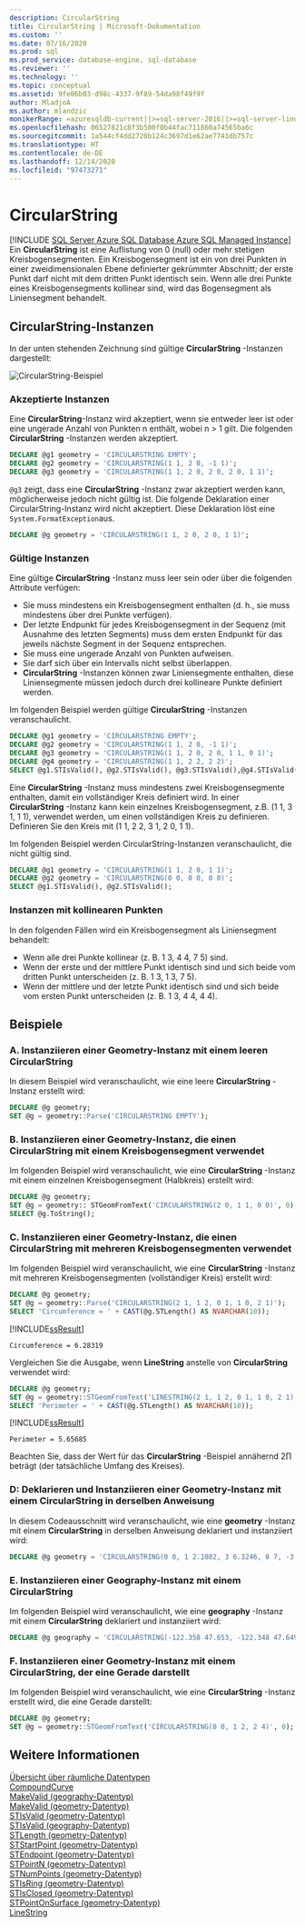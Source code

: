 ```yaml
---
description: CircularString
title: CircularString | Microsoft-Dokumentation
ms.custom: ''
ms.date: 07/16/2020
ms.prod: sql
ms.prod_service: database-engine, sql-database
ms.reviewer: ''
ms.technology: ''
ms.topic: conceptual
ms.assetid: 9fe06b03-d98c-4337-9f89-54da98f49f9f
author: MladjoA
ms.author: mlandzic
monikerRange: =azuresqldb-current||>=sql-server-2016||>=sql-server-linux-2017||=azuresqldb-mi-current
ms.openlocfilehash: 06527821c8f3b500f0b44fac711860a74565ba6c
ms.sourcegitcommit: 1a544cf4dd2720b124c3697d1e62ae7741db757c
ms.translationtype: HT
ms.contentlocale: de-DE
ms.lasthandoff: 12/14/2020
ms.locfileid: "97473271"
---
```

# <a name="circularstring"></a>CircularString
[!INCLUDE [SQL Server Azure SQL Database Azure SQL Managed Instance](../../includes/applies-to-version/sql-asdb-asdbmi.md)]
  Ein **CircularString** ist eine Auflistung von 0 (null) oder mehr stetigen Kreisbogensegmenten. Ein Kreisbogensegment ist ein von drei Punkten in einer zweidimensionalen Ebene definierter gekrümmter Abschnitt; der erste Punkt darf nicht mit dem dritten Punkt identisch sein. Wenn alle drei Punkte eines Kreisbogensegments kollinear sind, wird das Bogensegment als Liniensegment behandelt.  
  
## <a name="circularstring-instances"></a>CircularString-Instanzen  
 In der unten stehenden Zeichnung sind gültige **CircularString** -Instanzen dargestellt:  
  
 ![CircularString-Beispiel](../../relational-databases/spatial/media/5ff17e34-b578-4873-9d33-79500940d0bc.gif)
  
### <a name="accepted-instances"></a>Akzeptierte Instanzen  
 Eine **CircularString**-Instanz wird akzeptiert, wenn sie entweder leer ist oder eine ungerade Anzahl von Punkten n enthält, wobei n > 1 gilt. Die folgenden **CircularString** -Instanzen werden akzeptiert.  
  
```sql  
DECLARE @g1 geometry = 'CIRCULARSTRING EMPTY';  
DECLARE @g2 geometry = 'CIRCULARSTRING(1 1, 2 0, -1 1)';  
DECLARE @g3 geometry = 'CIRCULARSTRING(1 1, 2 0, 2 0, 2 0, 1 1)';  
```  
  
 `@g3` zeigt, dass eine **CircularString** -Instanz zwar akzeptiert werden kann, möglicherweise jedoch nicht gültig ist. Die folgende Deklaration einer CircularString-Instanz wird nicht akzeptiert. Diese Deklaration löst eine `System.FormatException`aus.  
  
```sql  
DECLARE @g geometry = 'CIRCULARSTRING(1 1, 2 0, 2 0, 1 1)';  
```  
  
### <a name="valid-instances"></a>Gültige Instanzen  
 Eine gültige **CircularString** -Instanz muss leer sein oder über die folgenden Attribute verfügen:  
  
-   Sie muss mindestens ein Kreisbogensegment enthalten (d. h., sie muss mindestens über drei Punkte verfügen).  
-   Der letzte Endpunkt für jedes Kreisbogensegment in der Sequenz (mit Ausnahme des letzten Segments) muss dem ersten Endpunkt für das jeweils nächste Segment in der Sequenz entsprechen.  
-   Sie muss eine ungerade Anzahl von Punkten aufweisen.  
-   Sie darf sich über ein Intervalls nicht selbst überlappen.  
-   **CircularString** -Instanzen können zwar Liniensegmente enthalten, diese Liniensegmente müssen jedoch durch drei kollineare Punkte definiert werden.  
  
Im folgenden Beispiel werden gültige **CircularString** -Instanzen veranschaulicht.  
  
```sql  
DECLARE @g1 geometry = 'CIRCULARSTRING EMPTY';  
DECLARE @g2 geometry = 'CIRCULARSTRING(1 1, 2 0, -1 1)';  
DECLARE @g3 geometry = 'CIRCULARSTRING(1 1, 2 0, 2 0, 1 1, 0 1)';  
DECLARE @g4 geometry = 'CIRCULARSTRING(1 1, 2 2, 2 2)';  
SELECT @g1.STIsValid(), @g2.STIsValid(), @g3.STIsValid(),@g4.STIsValid();  
```  
  
Eine **CircularString** -Instanz muss mindestens zwei Kreisbogensegmente enthalten, damit ein vollständiger Kreis definiert wird. In einer **CircularString** -Instanz kann kein einzelnes Kreisbogensegment, z.B. (1 1, 3 1, 1 1), verwendet werden, um einen vollständigen Kreis zu definieren. Definieren Sie den Kreis mit (1 1, 2 2, 3 1, 2 0, 1 1).  
  
Im folgenden Beispiel werden CircularString-Instanzen veranschaulicht, die nicht gültig sind.  
  
```sql  
DECLARE @g1 geometry = 'CIRCULARSTRING(1 1, 2 0, 1 1)';  
DECLARE @g2 geometry = 'CIRCULARSTRING(0 0, 0 0, 0 0)';  
SELECT @g1.STIsValid(), @g2.STIsValid();  
```  
  
### <a name="instances-with-collinear-points"></a>Instanzen mit kollinearen Punkten  
In den folgenden Fällen wird ein Kreisbogensegment als Liniensegment behandelt:  
  
-   Wenn alle drei Punkte kollinear (z. B. 1 3, 4 4, 7 5) sind.  
-   Wenn der erste und der mittlere Punkt identisch sind und sich beide vom dritten Punkt unterscheiden (z. B. 1 3, 1 3, 7 5).  
-   Wenn der mittlere und der letzte Punkt identisch sind und sich beide vom ersten Punkt unterscheiden (z. B. 1 3, 4 4, 4 4).  
  
## <a name="examples"></a>Beispiele  
  
### <a name="a-instantiating-a-geometry-instance-with-an-empty-circularstring"></a>A. Instanziieren einer Geometry-Instanz mit einem leeren CircularString  
 In diesem Beispiel wird veranschaulicht, wie eine leere **CircularString** -Instanz erstellt wird:  
  
```sql  
DECLARE @g geometry;  
SET @g = geometry::Parse('CIRCULARSTRING EMPTY');  
```  
  
### <a name="b-instantiating-a-geometry-instance-using-a-circularstring-with-one-circular-arc-segment"></a>B. Instanziieren einer Geometry-Instanz, die einen CircularString mit einem Kreisbogensegment verwendet  
 Im folgenden Beispiel wird veranschaulicht, wie eine **CircularString** -Instanz mit einem einzelnen Kreisbogensegment (Halbkreis) erstellt wird:  
  
```sql  
DECLARE @g geometry;  
SET @g = geometry:: STGeomFromText('CIRCULARSTRING(2 0, 1 1, 0 0)', 0);  
SELECT @g.ToString();  
```  
  
### <a name="c-instantiating-a-geometry-instance-using-a-circularstring-with-multiple-circular-arc-segments"></a>C. Instanziieren einer Geometry-Instanz, die einen CircularString mit mehreren Kreisbogensegmenten verwendet  
 Im folgenden Beispiel wird veranschaulicht, wie eine **CircularString** -Instanz mit mehreren Kreisbogensegmenten (vollständiger Kreis) erstellt wird:  
  
```sql  
DECLARE @g geometry;  
SET @g = geometry::Parse('CIRCULARSTRING(2 1, 1 2, 0 1, 1 0, 2 1)');  
SELECT 'Circumference = ' + CAST(@g.STLength() AS NVARCHAR(10));    
```  
  
[!INCLUDE[ssResult](../../includes/ssresult-md.md)]
  
```  
Circumference = 6.28319  
```  
  
Vergleichen Sie die Ausgabe, wenn **LineString** anstelle von **CircularString** verwendet wird:  
  
```sql  
DECLARE @g geometry;  
SET @g = geometry::STGeomFromText('LINESTRING(2 1, 1 2, 0 1, 1 0, 2 1)', 0);  
SELECT 'Perimeter = ' + CAST(@g.STLength() AS NVARCHAR(10));  
```  
  
[!INCLUDE[ssResult](../../includes/ssresult-md.md)]

```  
Perimeter = 5.65685  
```  
  
Beachten Sie, dass der Wert für das **CircularString** -Beispiel annähernd 2∏ beträgt (der tatsächliche Umfang des Kreises).  
  
### <a name="d-declaring-and-instantiating-a-geometry-instance-with-a-circularstring-in-the-same-statement"></a>D: Deklarieren und Instanziieren einer Geometry-Instanz mit einem CircularString in derselben Anweisung  
 In diesem Codeausschnitt wird veranschaulicht, wie eine **geometry** -Instanz mit einem **CircularString** in derselben Anweisung deklariert und instanziiert wird:  
  
```sql  
DECLARE @g geometry = 'CIRCULARSTRING(0 0, 1 2.1082, 3 6.3246, 0 7, -3 6.3246, -1 2.1082, 0 0)';  
```  
  
### <a name="e-instantiating-a-geography-instance-with-a-circularstring"></a>E. Instanziieren einer Geography-Instanz mit einem CircularString  
 Im folgenden Beispiel wird veranschaulicht, wie eine **geography** -Instanz mit einem **CircularString** deklariert und instanziiert wird:  
  
```sql  
DECLARE @g geography = 'CIRCULARSTRING(-122.358 47.653, -122.348 47.649, -122.348 47.658, -122.358 47.658, -122.358 47.653)';  
```  
  
### <a name="f-instantiating-a-geometry-instance-with-a-circularstring-that-is-a-straight-line"></a>F. Instanziieren einer Geometry-Instanz mit einem CircularString, der eine Gerade darstellt  
 Im folgenden Beispiel wird veranschaulicht, wie eine **CircularString** -Instanz erstellt wird, die eine Gerade darstellt:  
  
```sql  
DECLARE @g geometry;  
SET @g = geometry::STGeomFromText('CIRCULARSTRING(0 0, 1 2, 2 4)', 0);  
```  
  
## <a name="see-also"></a>Weitere Informationen  
 [Übersicht über räumliche Datentypen](../../relational-databases/spatial/spatial-data-types-overview.md)   
 [CompoundCurve](../../relational-databases/spatial/compoundcurve.md)   
 [MakeValid &#40;geography-Datentyp&#41;](../../t-sql/spatial-geography/makevalid-geography-data-type.md)   
 [MakeValid &#40;geometry-Datentyp&#41;](../../t-sql/spatial-geometry/makevalid-geometry-data-type.md)   
 [STIsValid &#40;geometry-Datentyp&#41;](../../t-sql/spatial-geometry/stisvalid-geometry-data-type.md)   
 [STIsValid &#40;geography-Datentyp&#41;](../../t-sql/spatial-geography/stisvalid-geography-data-type.md)   
 [STLength &#40;geometry-Datentyp&#41;](../../t-sql/spatial-geometry/stlength-geometry-data-type.md)   
 [STStartPoint &#40;geometry-Datentyp&#41;](../../t-sql/spatial-geometry/ststartpoint-geometry-data-type.md)   
 [STEndpoint &#40;geometry-Datentyp&#41;](../../t-sql/spatial-geometry/stendpoint-geometry-data-type.md)   
 [STPointN &#40;geometry-Datentyp&#41;](../../t-sql/spatial-geometry/stpointn-geometry-data-type.md)   
 [STNumPoints &#40;geometry-Datentyp&#41;](../../t-sql/spatial-geometry/stnumpoints-geometry-data-type.md)   
 [STIsRing &#40;geometry-Datentyp&#41;](../../t-sql/spatial-geometry/stisring-geometry-data-type.md)   
 [STIsClosed &#40;geometry-Datentyp&#41;](../../t-sql/spatial-geometry/stisclosed-geometry-data-type.md)   
 [STPointOnSurface &#40;geometry-Datentyp&#41;](../../t-sql/spatial-geometry/stpointonsurface-geometry-data-type.md)   
 [LineString](../../relational-databases/spatial/linestring.md)  
  
  
